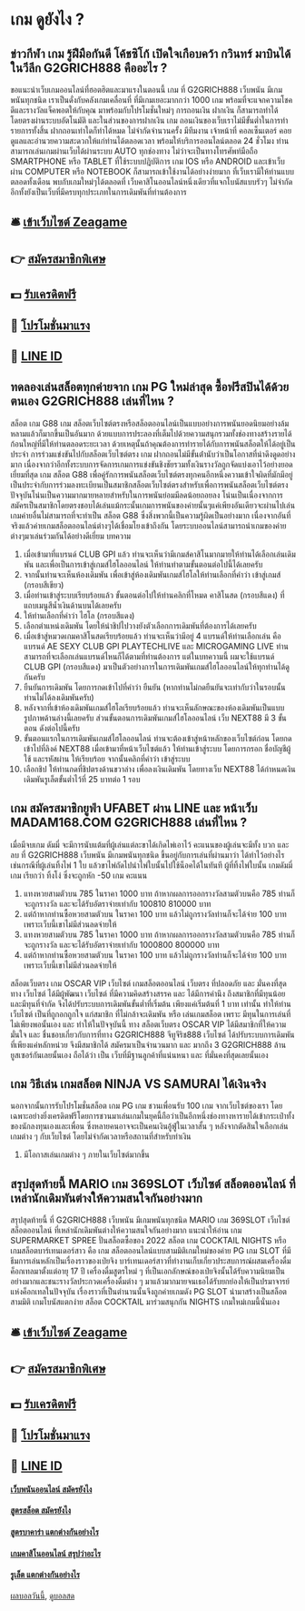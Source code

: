 # เกม ดูยังไง ?
## ข่าวกีฬา เกม รู้ฝีมือกันดี โค้ชซิโก้ เปิดใจเกือบคว้า กวินทร์ มาบินได้ในวีลีก G2GRICH888 คืออะไร ?
ขอแนะนำเว็บเกมออนไลน์ที่ฮอตฮิตและมาแรงในตอนนี้ เกม ที่ G2GRICH888 เว็บพนัน มีเกมพนันทุกชนิด เราเป็นดั่งกับคลังเกมเคลื่อนที่ ที่มีเกมเยอะมากกว่า 1000 เกม พร้อมที่จะแจกความโชคดีและรางวัลแจ็คพอตให้กับคุณ มาพร้อมกับโปรโมชั่นใหม่ๆ
การถอนเงิน ฝากเงิน ก็สามารถทำได้โดยตรงผ่านระบบอัตโนมัติ และในส่วนของการฝากเงิน เกม ถอนเงินของเว็บเราไม่มีขั้นต่ำในการทำรายการทั้งสิ้น ฝากถอนเท่าใดก็ทำได้หมด ไม่จำกัดจำนวนครั้ง มีทีมงาน เจ้าหน้าที่ คอลเซ็นเตอร์ คอยดูแลและอำนวยความสะดวกให้แก่ท่านได้ตลอดเวลา
พร้อมให้บริการออนไลน์ตลอด 24 ชั่วโมง ท่านสามารถเล่นเกมผ่านเว็บได้ผ่านระบบ AUTO ทุกช่องทาง ไม่ว่าจะเป็นทางโทรศัพท์มือถือ SMARTPHONE หรือ TABLET ที่ใช้ระบบปฎิบัติการ เกม IOS หรือ ANDROID และเข้าเว็บผ่าน COMPUTER หรือ NOTEBOOK ก็สามารถเข้าใช้งานได้อย่างง่ายมาก
ที่เว็บเรามีให้ท่านแบบตลอดทั้งเดือน พบกับเกมใหม่ๆได้ตลอดที่ เว็บคาสิโนออนไลน์หนึ่งเดียวที่แจกโบนัสแบบรัวๆ ไม่จำกัด อีกทั้งยังเป็นเว็บที่มีครบทุกประเภทในการเดิมพันที่ท่านต้องการ

## 🛎 [เข้าเว็บไซต์ Zeagame](https://bit.ly/3SdLNi2)
## 👉 [สมัครสมาชิกพิเศษ](https://bit.ly/3SdLNi2)
## 💵 [รับเครดิตฟรี](https://bit.ly/3dyRKHj)
## 👑 [โปรโมชั่นมาแรง](https://bit.ly/3dyRKHj)
## 📱 [LINE ID](https://bit.ly/3dyRKHj)

## ทดลองเล่นสล็อตทุกค่ายจาก เกม PG ใหม่ล่าสุด ซื้อฟรีสปินได้ด้วยตนเอง G2GRICH888 เล่นที่ไหน ?
สล็อต เกม G88 เกม สล็อตเว็บไซต์ตรงหรือสล็อตออนไลน์เป็นแบบอย่างการพนันยอดนิยมอย่างล้มหลามแล้วก็มากขึ้นเป็นอันมาก ด้วยแบบการประลองที่เต็มไปด้วยความสนุกรวมทั้งช่องทางสร้างรายได้ก้อนใหญ่ที่มีให้ท่านตลอดระยะเวลา ด้วยเหตุนั้นถ้าคุณต้องการทำรายได้กับการพนันสล็อตให้ได้อยู่เป็นประจำ การร่วมแข่งขันไปกับสล็อตเว็บไซต์ตรง เกม ฝากถอนไม่มีขั้นต่ํานับว่าเป็นโอกาสที่น่าดึงดูดอย่างมาก เนื่องจากว่าอีกทั้งระบบการจัดการเกมการแข่งขันชิงชัยรวมทั้งเงินรางวัลถูกจัดแบ่งเอาไว้อย่างยอดเยี่ยมที่สุด เกม สล็อต G88 เพื่อคู่รักการพนันสล็อตเว็บไซต์ตรงทุกคนอีกหนึ่งความเข้าใจผิดที่มักมีอยู่เป็นประจำกับการร่วมลงทะเบียนเป็นสมาชิกสล็อตเว็บไซต์ตรงสำหรับเพื่อการพนันสล็อตเว็บไซต์ตรงปัจจุบันโน่นเป็นความมากมายหลายสำหรับในการพนันย่อมมีลดน้อยถอยลง โน่นเป็นเนื่องจากการสมัครเป็นสมาชิกโดยตรงชอบได้เล่นแม้กระนั้นเกมการพนันของค่ายนั้นๆแค่เพียงอันเดียวจะผ่านไปเล่นเกมค่ายอื่นไม่สามารถที่จะทำเป็น สล็อต G88 ซึ่งสิ่งพวกนี้เป็นความรู้ผิดเป็นอย่างมาก เนื่องจากอันที่จริงแล้วค่ายเกมสล็อตออนไลน์ต่างๆได้เชื่อมโยงเข้าถึงกัน โดยระบบออนไลน์สามารถนำเกมของค่ายต่างๆมาเล่นร่วมกันได้อย่างดีเยี่ยม
บทความ
1. เมื่อเข้ามาที่แบรนด์ CLUB GPI แล้ว ท่านจะเห็นว่ามีเกมส์คาสิโนมากมายให้ท่านได้เลือกเล่นเดิมพัน และเพื่อเป็นการเข้าสู่เกมส์ไฮโลออนไลน์ ให้ท่านทำตามขั้นตอนต่อไปนี้ได้เลยครับ
2. จากนั้นท่านจะเห็นห้องเดิมพัน เพื่อเข้าสู่ห้องเดิมพันเกมส์ไฮโลให้ท่านเลือกที่คำว่า เข้าสู่เกมส์ (กรอบสีเขียว)
3. เมื่อท่านเข้าสู่ระบบเรียบร้อยแล้ว ขั้นตอนต่อไปให้ท่านคลิกที่โหมด คาสิโนสด (กรอบสีแดง) ที่แถบเมนูสีน้ำเงินด้านบนได้เลยครับ
4. ให้ท่านเลือกที่คำว่า ไฮโล (กรอบสีแดง)
5. เลือกตำแหน่งเดิมพัน โดยให้นำชิปไปวางยังตัวเลือกการเดิมพันที่ต้องการได้เลยครับ
6. เมื่อเข้าสู่หมวดเกมคาสิโนสดเรียบร้อยแล้ว ท่านจะเห็นว่ามีอยู่ 4 แบรนด์ให้ท่านเลือกเล่น คือแบรนด์ AE SEXY CLUB GPI PLAYTECHLIVE และ MICROGAMING LIVE ท่านสามารถที่จะเลือกเล่นแบรนด์ไหนก็ได้ตามที่ท่านต้องการ แต่ในบทความนี้ ผมจะใช้แบรนด์ CLUB GPI (กรอบสีแดง) มาเป็นตัวอย่างการในการเดิมพันเกมส์ไฮโลออนไลน์ให้ทุกท่านได้ดูกันครับ
7. ยืนยันการเดิมพัน โดยการกดเข้าไปที่คำว่า ยืนยัน (หากท่านไม่กดยืนยันจะเท่ากับว่าในรอบนั้นท่านไม่ได้ลงเดิมพันครับ)
8. หลังจากที่เข้าห้องเดิมพันเกมส์ไฮโลเรียบร้อยแล้ว ท่านจะเห็นลักษณะของห้องเดิมพันเป็นแบบรูปภาพด้านล่างนี้เลยครับ ส่วนขั้นตอนการเดิมพันเกมส์ไฮโลออนไลน์ เว็บ NEXT88 มี 3 ขั้นตอน ดังต่อไปนี้ครับ
9. ขั้นตอนแรกในการเดิมพันเกมส์ไฮโลออนไลน์ ท่านจะต้องเข้าสู่หน้าหลักของเว็บไซต์ก่อน โดยกดเข้าไปที่ลิงค์ NEXT88 เมื่อเข้ามาที่หน้าเว็บไซต์แล้ว ให้ท่านเข้าสู่ระบบ โดยการกรอก ชื่อบัญชีผู้ใช้ และรหัสผ่าน ให้เรียบร้อย จากนั้นคลิกที่คำว่า เข้าสู่ระบบ
10. เลือกชิป ให้ท่านกดที่ชิปตรงด้านขวาล่าง เพื่อลงเงินเดิมพัน โดยทางเว็บ NEXT88 ได้กำหนดเงินเดิมพันรูเล็ตขั้นต่ำไว้ที่ 25 บาทต่อ 1 รอบ

## เกม สมัครสมาชิกยูฟ่า UFABET ผ่าน LINE และ หน้าเว็บ MADAM168.COM G2GRICH888 เล่นที่ไหน ?
เมื่อมีจบเกม ดัมมี่ จะมีการนับแต้มที่ผู้เล่นแต่ละขาได้เกิดไพ่เอาไว้ คะแนนของผู้เล่นจะมีทั้ง บวก และลบ ที่ G2GRICH888 เว็บพนัน มีเกมพนันทุกชนิด ขึ้นอยู่กับการเล่นที่ผ่านมาว่า ได้ทำไว้อย่างไร เช่นกรณีที่ผู้เล่นทิ้งไพ่ 1 ใบ แล้วขาไพ่ถัดไปนำไพ่ใบนั้นไปใช้น็อคได้ในทันที ผู้ที่ทิ้งไพ่ใบนั้น เกมดัมมี่ เกม เรียกว่า ทิ้งโง่ ซึ่งจะถูกหัก -50 เกม คะแนน
1. แทงหวยสามตัวบน 785 ในราคา 1000 บาท ถ้าหากผลการออกรางวัลสามตัวบนคือ 785 ท่านก็จะถูกรางวัล และจะได้รับอัตราจ่ายเท่ากับ 100810 810000 บาท
2. แต่ถ้าหากท่านซื้อหวยสามตัวบน ในราคา 100 บาท แล้วไม่ถูกรางวัลท่านก็จะได้จ่าย 100 บาท เพราะเว็บนี้เขาไม่มีส่วนลดจ่ายให้
3. แทงหวยสามตัวบน 785 ในราคา 1000 บาท ถ้าหากผลการออกรางวัลสามตัวบนคือ 785 ท่านก็จะถูกรางวัล และจะได้รับอัตราจ่ายเท่ากับ 1000800 800000 บาท
4. แต่ถ้าหากท่านซื้อหวยสามตัวบน ในราคา 100 บาท แล้วไม่ถูกรางวัลท่านก็จะได้จ่าย 100 บาท เพราะเว็บนี้เขาไม่มีส่วนลดจ่ายให้

สล็อตเว็บตรง เกม OSCAR VIP เว็บไซต์ เกมสล็อตออนไลน์ เว็บตรง ที่ปลอดภัย และ มั่นคงที่สุด ทาง เว็บไซต์ ได้มีผู้พัฒนา เว็บไซต์ ที่มีความคิดสร้างสรรค และ ได้มีการคำนึง ถึงสมาชิกที่มีทุนน้อยและมีทุนที่จำกัด จึงได้ปรับระบบการเดิมพันขั้นต่ำที่เริ่มต้น เพียงแค่เริ่มต้นที่ 1 บาท เท่านั้น ทำให้ท่าน เว็บไซต์ เป็นที่ถูกอกถูกใจ แก่สมาชิก ที่ไม่กล้าจะเดิมพัน หรือ เล่นเกมสล็อต เพราะ มีทุนในการเล่นที่ไม่เพียงพอนั้นเอง และ ทำให้ในปัจจุบันนี้ ทาง สล็อตเว็บตรง OSCAR VIP ได้มีสมาชิกที่ให้ความมั่นใจ และ ชื่นชอบเกี่ยวกับการที่ทาง G2GRICH888 จีทูจีริช888 เว็บไซต์ ได้ปรับระบบการเดิมพันที่เพียงแค่หลักหน่วย จึงมีสมาชิกได้ สมัครมาเป็นจำนวนมาก และ มากถึง 3 G2GRICH888 ล้านยูสเซอร์กันเลยนั้นเอง ถือได้ว่า เป็น เว็บที่มีฐานลูกค้าที่แน่นหนา และ ที่มั่นคงที่สุดเลยนั้นเอง

## เกม วิธีเล่น เกมสล็อต NINJA VS SAMURAI ได้เงินจริง
นอกจากนั้นการรับโปรโมชั่นสล็อต เกม PG เกม ชวนเพื่อนรับ 100 เกม จากเว็บไซต์ของเรา โดยเฉพาะอย่างยิ่งเครดิตฟรีโดยการชวนมาเล่นเกมในยุคนี้ถือว่าเป็นอีกหนึ่งช่องทางหารายได้เข้ากระเป๋าทั้งของนักลงทุนเองและเพื่อน ซึ่งหลายคนอาจจะเป็นคนเงินอู้ฟู่ในเวลาสั้น ๆ หลังจากตัดสินใจเลือกเล่นเกมต่าง ๆ กับเว็บไซต์ โดยไม่จำกัดเวลาหรือสถานที่สำหรับทำเงิน
1. มีโอกาสเล่นเกมต่าง ๆ ภายในเว็บไซต์มากขึ้น

## สรุปสุดท้ายนี้ MARIO เกม 369SLOT เว็บไซต์ สล็อตออนไลน์ ที่เหล่านักเดิมพันต่างให้ความสนใจกันอย่างมาก
สรุปสุดท้ายนี้ ที่ G2GRICH888 เว็บพนัน มีเกมพนันทุกชนิด MARIO เกม 369SLOT เว็บไซต์ สล็อตออนไลน์ ที่เหล่านักเดิมพันต่างให้ความสนใจกันอย่างมาก แนะนำให้อ่าน เกม SUPERMARKET SPREE ปั่นสล็อตซื้อของ 2022
สล็อต เกม COCKTAIL NIGHTS หรือเกมสล็อตบาร์เทนเดอร์สาว คือ เกม สล็อตออนไลน์แบบสามมิติเกมใหม่ของค่าย PG เกม SLOT ที่มีธีมการเล่นหลักเป็นเรื่องราวของเป่ยจิง บาร์เทนเดอร์สาวที่ทำงานเก็บเกี่ยวประสบการณ์ผสมเครื่องดื่มค็อกเทลมาตั้งแต่อายุ 17 ปี เครื่องดื่มสูตรใหม่ ๆ ที่เป็นเอกลักษณ์ของเป่ยจิงนั้นได้รับความนิยมเป็นอย่างมากและชนะรางวัลประกวดเครื่องดื่มต่าง ๆ มาแล้วมากมายจนเธอได้รับยกย่องให้เป็นปรมาจารย์แห่งค็อกเทลในปัจจุบัน เรื่องราวที่เป็นตำนานนั้นจึงถูกค่ายเกมดัง PG SLOT นำมาสร้างเป็นสล็อตสามมิติ เกมโบนัสแตกง่าย สล็อต COCKTAIL มาร่วมสนุกกัน NIGHTS เกมใหม่เกมนี้นั่นเอง

## 🛎 [เข้าเว็บไซต์ Zeagame](https://bit.ly/3SdLNi2)
## 👉 [สมัครสมาชิกพิเศษ](https://bit.ly/3SdLNi2)
## 💵 [รับเครดิตฟรี](https://bit.ly/3dyRKHj)
## 👑 [โปรโมชั่นมาแรง](https://bit.ly/3dyRKHj)
## 📱 [LINE ID](https://bit.ly/3dyRKHj)

#### [เว็บพนันออนไลน์ สมัครยังไง](https://atom.io/themes/เว็บพนันออนไลน์%20สมัครยังไง)
#### [สูตรสล็อต สมัครยังไง](https://atom.io/themes/สูตรสล็อต%20สมัครยังไง)
#### [สูตรบาคาร่า แตกต่างกันอย่างไร](https://atom.io/themes/สูตรบาคาร่า%20แตกต่างกันอย่างไร)
#### [เกมคาสิโนออนไลน์ สรุปว่าอะไร](https://atom.io/themes/เกมคาสิโนออนไลน์%20สรุปว่าอะไร)
#### [รูเล็ต แตกต่างกันอย่างไร](https://atom.io/themes/รูเล็ต%20แตกต่างกันอย่างไร)

[ผลบอลวันนี้](https://siamsport.tv "ผลบอลวันนี้"), [ดูบอลสด](https://siamsport.tv/ดูบอลสด "ดูบอลสด")